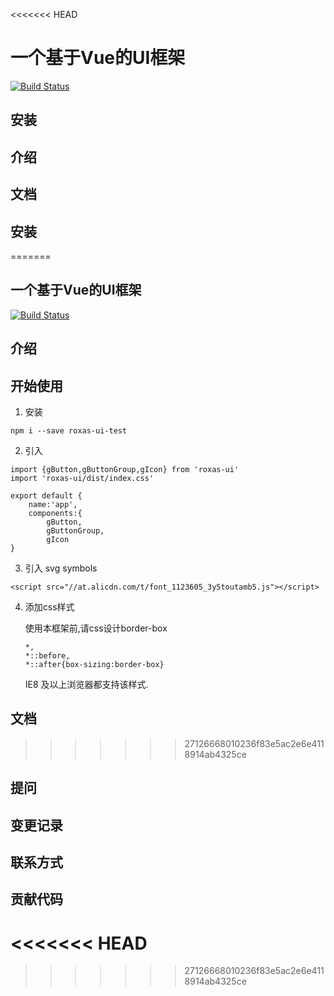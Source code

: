 <<<<<<< HEAD
# 一个基于Vue的UI框架

[![Build Status](https://www.travis-ci.org/roxas332519096/vue-ui.svg?branch=master)](https://www.travis-ci.org/roxas332519096/vue-ui)

## 安装

## 介绍

## 文档

## 安装
=======
## 一个基于Vue的UI框架 

[![Build Status](https://travis-ci.org/roxas332519096/vue-ui.svg?branch=master)](https://travis-ci.org/roxas332519096/vue-ui)

## 介绍

## 开始使用

1. 安装
```
npm i --save roxas-ui-test
```

2. 引入

```
import {gButton,gButtonGroup,gIcon} from 'roxas-ui'
import 'roxas-ui/dist/index.css'

export default {
    name:'app',
    components:{
        gButton,
        gButtonGroup,
        gIcon
}
```

3. 引入 svg symbols

```
<script src="//at.alicdn.com/t/font_1123605_3y5toutamb5.js"></script>
```

4. 添加css样式

    使用本框架前,请css设计border-box
    
    ```
    *,
    *::before,
    *::after{box-sizing:border-box}
    ```
    
    IE8 及以上浏览器都支持该样式.

## 文档
>>>>>>> 27126668010236f83e5ac2e6e4118914ab4325ce

## 提问

## 变更记录

## 联系方式

## 贡献代码

<<<<<<< HEAD
=======



>>>>>>> 27126668010236f83e5ac2e6e4118914ab4325ce

